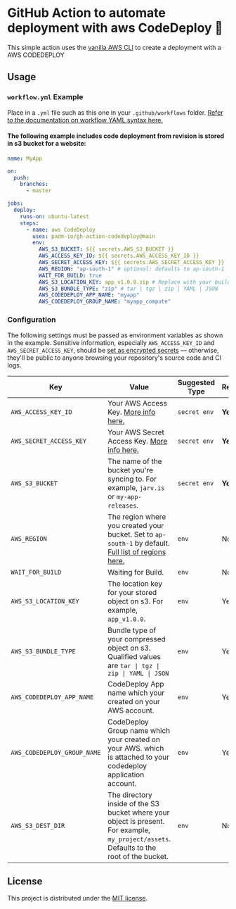 # GitHub Action to automate deployment with aws CodeDeploy 🔄

This simple action uses the [vanilla AWS CLI](https://docs.aws.amazon.com/cli/index.html) to create a deployment with a AWS CODEDEPLOY

## Usage

### `workflow.yml` Example

Place in a `.yml` file such as this one in your `.github/workflows` folder. [Refer to the documentation on workflow YAML syntax here.](https://help.github.com/en/articles/workflow-syntax-for-github-actions)

#### The following example includes code deployment from revision is stored in s3 bucket for a website:

```yaml
name: MyApp

on:
  push:
    branches:
      - master

jobs:
  deploy:
    runs-on: ubuntu-latest
    steps:
      - name: aws CodeDeploy
        uses: padm-io/gh-action-codedeploy@main
        env:
          AWS_S3_BUCKET: ${{ secrets.AWS_S3_BUCKET }}
          AWS_ACCESS_KEY_ID: ${{ secrets.AWS_ACCESS_KEY_ID }}
          AWS_SECRET_ACCESS_KEY: ${{ secrets.AWS_SECRET_ACCESS_KEY }}
          AWS_REGION: "ap-south-1" # optional: defaults to ap-south-1
          WAIT_FOR_BUILD: true
          AWS_S3_LOCATION_KEY: app_v1.0.0.zip # Replace with your build's3-key
          AWS_S3_BUNDLE_TYPE: "zip" # tar | tgz | zip | YAML | JSON
          AWS_CODEDEPLOY_APP_NAME: "myapp"
          AWS_CODEDEPLOY_GROUP_NAME: "myapp_compute"
```

### Configuration

The following settings must be passed as environment variables as shown in the example. Sensitive information, especially `AWS_ACCESS_KEY_ID` and `AWS_SECRET_ACCESS_KEY`, should be [set as encrypted secrets](https://help.github.com/en/articles/virtual-environments-for-github-actions#creating-and-using-secrets-encrypted-variables) — otherwise, they'll be public to anyone browsing your repository's source code and CI logs.

| Key                         | Value                                                                                                                                                                                                                        | Suggested Type | Required | Default              |
| --------------------------- | ---------------------------------------------------------------------------------------------------------------------------------------------------------------------------------------------------------------------------- | -------------- | -------- | -------------------- |
| `AWS_ACCESS_KEY_ID`         | Your AWS Access Key. [More info here.](https://docs.aws.amazon.com/general/latest/gr/managing-aws-access-keys.html)                                                                                                          | `secret env`   | **Yes**  | N/A                  |
| `AWS_SECRET_ACCESS_KEY`     | Your AWS Secret Access Key. [More info here.](https://docs.aws.amazon.com/general/latest/gr/managing-aws-access-keys.html)                                                                                                   | `secret env`   | **Yes**  | N/A                  |
| `AWS_S3_BUCKET`             | The name of the bucket you're syncing to. For example, `jarv.is` or `my-app-releases`.                                                                                                                                       | `secret env`   | **Yes**  | N/A                  |
| `AWS_REGION`                | The region where you created your bucket. Set to `ap-south-1` by default. [Full list of regions here.](https://docs.aws.amazon.com/AWSEC2/latest/UserGuide/using-regions-availability-zones.html#concepts-available-regions) | `env`          | No       | `ap-south-1`         |
| `WAIT_FOR_BUILD`            | Waiting for Build.                                                                                                                                                                                                           | `env`          | No       | N/A                  |
| `AWS_S3_LOCATION_KEY`       | The location key for your stored object on s3. For example, `app_v1.0.0`.                                                                                                                                                    | `env`          | Yes      | N/A                  |
| `AWS_S3_BUNDLE_TYPE`        | Bundle type of your compressed object on s3. Qualified values are `tar \| tgz \| zip \| YAML \| JSON`                                                                                                                        | `env`          | Yes      | N/A                  |
| `AWS_CODEDEPLOY_APP_NAME`   | CodeDeploy App name which your created on your AWS account.                                                                                                                                                                  | `env`          | Yes      | N/A                  |
| `AWS_CODEDEPLOY_GROUP_NAME` | CodeDeploy Group name which your created on your AWS. which is attached to your codedeploy application account.                                                                                                              | `env`          | Yes      | N/A                  |
| `AWS_S3_DEST_DIR`           | The directory inside of the S3 bucket where your object is present. For example, `my_project/assets`. Defaults to the root of the bucket.                                                                                    | `env`          | No       | `/` (root of bucket) |

## License

This project is distributed under the [MIT license](LICENSE.md).
